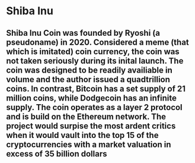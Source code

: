 # Shiba Inu

## Shiba Inu Coin was founded by Ryoshi (a pseudoname) in 2020. Considered a meme (that which is imitated) coin currency, the coin was not taken seriously during its inital launch. The coin was designed to be readily availiable in volume and the author issued a quadtrillion coins. In contrast, Bitcoin has a set supply of 21 million coins, while Dodgecoin has an infinite supply. The coin operates as a layer 2 protocol and is build on the Ethereum network. The project would surpise the most ardent critics when it would vault into the top 15 of the cryptocurrencies with a market valuation in excess of 35 billion dollars
